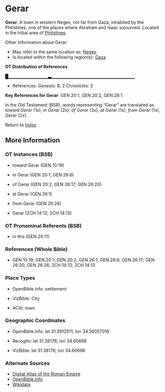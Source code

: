 # Gerar
**Gerar**. 
A town in western Negev, not far from Gaza, inhabited by the Philistines; one of the places where Abraham and Isaac sojourned. 
Located in the tribal area of [Philistines](../../../groups/md/acai/Philistine.md). 




Other information about Gerar:


* May refer to the same location as: 
[Negev](Negeb.md). 
* Is located within the following region(s): 
[Gaza](Gaza.md). 


**OT Distribution of References**

█▁▁▁▁▁▁▁▁▁▁▁▁▃▁▁▁▁▁▁▁▁▁▁▁▁▁▁▁▁▁▁▁▁▁▁▁▁▁
* References: Genesis: 8; 2 Chronicles: 2



**Key References for Gerar**: 
GEN 20:1, GEN 20:2, GEN 26:1. 


In the Old Testament (BSB), words representing “Gerar” are translated as 
*toward Gerar* (1x), *in Gerar* (2x), *of Gerar* (3x), *at Gerar* (1x), *from Gerar* (1x), *Gerar* (2x). 




Return to [Index](00-Index.md)

## More Information

### OT Instances (BSB)

* toward Gerar (GEN 10:19)

* in Gerar (GEN 20:1; GEN 26:6)

* of Gerar (GEN 20:2; GEN 26:17; GEN 26:20)

* at Gerar (GEN 26:1)

* from Gerar (GEN 26:26)

* Gerar (2CH 14:12; 2CH 14:13)



### OT Pronominal Referents (BSB)

* in this (GEN 20:11)



### References (Whole Bible)

* GEN 10:19; GEN 20:1; GEN 20:2; GEN 26:1; GEN 26:6; GEN 26:17; GEN 26:20; GEN 26:26; 2CH 14:12; 2CH 14:13


### Place Types

* OpenBible.info: settlement

* VizBible: City

* ACAI: town



### Geographic Coordinates

* OpenBible.info: lat 31.3912911; lon 34.56057016

* Recogito: lat 31.38176; lon 34.60698

* VizBible: lat 31.38176; lon 34.60698



### Alternate Sources

* [Digital Atlas of the Roman Empire](https://imperium.ahlfeldt.se/places/28350)
* [OpenBible.info](https://www.openbible.info/geo/ancient/a3f5814)
* [Wikidata](http://www.wikidata.org/entity/Q1510126)



